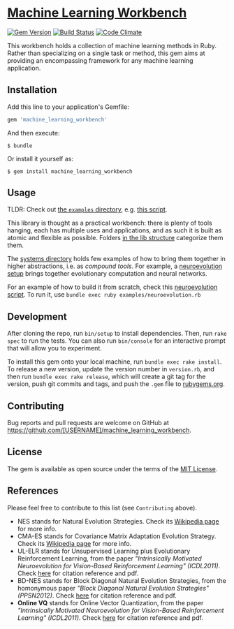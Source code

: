 # [Machine Learning Workbench](https://github.com/giuse/machine_learning_workbench)

[![Gem Version](https://badge.fury.io/rb/machine_learning_workbench.svg)](https://badge.fury.io/rb/machine_learning_workbench)
[![Build Status](https://travis-ci.org/giuse/machine_learning_workbench.svg?branch=master)](https://travis-ci.org/giuse/machine_learning_workbench)
[![Code Climate](https://codeclimate.com/github/giuse/machine_learning_workbench/badges/gpa.svg)](https://codeclimate.com/github/giuse/machine_learning_workbench)

This workbench holds a collection of machine learning methods in Ruby. Rather than specializing on a single task or method, this gem aims at providing an encompassing framework for any machine learning application.

## Installation

Add this line to your application's Gemfile:

```ruby
gem 'machine_learning_workbench'
```

And then execute:

    $ bundle

Or install it yourself as:

    $ gem install machine_learning_workbench

## Usage

TLDR: Check out [the `examples` directory](examples), e.g. [this script](examples/neuroevolution.rb).

This library is thought as a practical workbench: there is plenty of tools hanging, each has multiple uses and applications, and as such it is built as atomic and flexible as possible. Folders [in the lib structure](lib/machine_learning_workbench) categorize them them.

The [systems directory](lib/machine_learning_workbench/systems) holds few examples of how to bring them together in higher abstractions, i.e. as _compound tools_.
For example, a [neuroevolution setup](lib/machine_learning_workbench/systems/neuroevolution.rb) brings together evolutionary computation and neural networks.

For an example of how to build it from scratch, check this [neuroevolution script](examples/neuroevolution.rb). To run it, use `bundle exec ruby examples/neuroevolution.rb`


## Development

After cloning the repo, run `bin/setup` to install dependencies. Then, run `rake spec` to run the tests. You can also run `bin/console` for an interactive prompt that will allow you to experiment.

To install this gem onto your local machine, run `bundle exec rake install`. To release a new version, update the version number in `version.rb`, and then run `bundle exec rake release`, which will create a git tag for the version, push git commits and tags, and push the `.gem` file to [rubygems.org](https://rubygems.org).


## Contributing

Bug reports and pull requests are welcome on GitHub at https://github.com/[USERNAME]/machine_learning_workbench.

## License

The gem is available as open source under the terms of the [MIT License](https://opensource.org/licenses/MIT).

## References

Please feel free to contribute to this list (see `Contributing` above).

- NES stands for Natural Evolution Strategies. Check its [Wikipedia page](https://en.wikipedia.org/wiki/Natural_evolution_strategy) for more info.
- CMA-ES stands for Covariance Matrix Adaptation Evolution Strategy. Check its [Wikipedia page](https://en.wikipedia.org/wiki/CMA-ES) for more info.
- UL-ELR stands for Unsupervised Learning plus Evolutionary Reinforcement Learning, from the paper _"Intrinsically Motivated Neuroevolution for Vision-Based Reinforcement Learning" (ICDL2011)_. Check [here](https://exascale.info/members/giuseppe-cuccu/) for citation reference and pdf.
- BD-NES stands for Block Diagonal Natural Evolution Strategies, from the homonymous paper _"Block Diagonal Natural Evolution Strategies" (PPSN2012)_. Check [here](https://exascale.info/members/giuseppe-cuccu/) for citation reference and pdf.
- **Online VQ** stands for Online Vector Quantization, from the paper _"Intrinsically Motivated Neuroevolution for Vision-Based Reinforcement Learning" (ICDL2011)_. Check [here](https://exascale.info/members/giuseppe-cuccu/) for citation reference and pdf.

